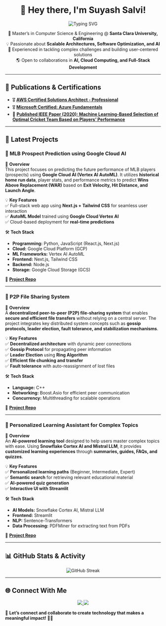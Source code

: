 <h1 align="center">👋 Hey there, I'm Suyash Salvi! </h1>

<p align="center">
  <img src="https://readme-typing-svg.herokuapp.com?font=Fira+Code&duration=4000&pause=1000&color=F7F7F7&center=true&vCenter=true&width=800&lines=Software+Engineer+%7C+Architecting+Scalable+Solutions;Optimizing+Software+%26+Fine-Tuning+ML+Models;Driving+User-Centric+Innovation" alt="Typing SVG" />
</p>

<p align="center">
🚀 Master’s in Computer Science & Engineering @ <b>Santa Clara University, California</b> <br>
💡 Passionate about <b>Scalable Architectures, Software Optimization, and AI</b>  <br>
🎯 Experienced in tackling complex challenges and building user-centered solutions  <br>
🌎 Open to collaborations in <b>AI, Cloud Computing, and Full-Stack Development</b>  
</p>

---

## 📜 Publications & Certifications  

- 🎖 **[AWS Certified Solutions Architect - Professional](https://www.credly.com/badges/6d938fe0-a75c-4d7d-85eb-e7426f413f25/public_url)**  
- 🎖 **[Microsoft Certified: Azure Fundamentals](https://www.credly.com/badges/fdefd7ca-e8ac-4acf-a800-4a6ebeefd610)**  
- 📄 **[Published IEEE Paper (2020): Machine Learning-Based Selection of Optimal Cricket Team Based on Players’ Performance](https://ieeexplore.ieee.org/document/9137891)**  

---

## 🌟 Latest Projects  

### 📌 MLB Prospect Prediction using Google Cloud AI  
🚀 **Overview**  
This project focuses on predicting the future performance of MLB players (prospects) using **Google Cloud AI (Vertex AI AutoML)**. It utilizes **historical home run data**, player stats, and performance metrics to predict **Wins Above Replacement (WAR)** based on **Exit Velocity, Hit Distance, and Launch Angle**.  

💡 **Key Features**  
✅ Full-stack web app using **Next.js + Tailwind CSS** for seamless user interaction  
✅ **AutoML Model** trained using **Google Cloud Vertex AI**  
✅ Cloud-based deployment for **real-time predictions**  

🛠 **Tech Stack**  
- **Programming:** Python, JavaScript (React.js, Next.js)  
- **Cloud:** Google Cloud Platform (GCP)  
- **ML Frameworks:** Vertex AI AutoML  
- **Frontend:** Next.js, Tailwind CSS  
- **Backend:** Node.js  
- **Storage:** Google Cloud Storage (GCS)  

🔗 **[Project Repo](https://github.com/SuyashSalvi/MLB)**  

---

### 📌 P2P File Sharing System  
🚀 **Overview**  
A **decentralized peer-to-peer (P2P) file-sharing system** that enables **secure and efficient file transfers** without relying on a central server. The project integrates key distributed system concepts such as **gossip protocols, leader election, fault tolerance, and stabilization mechanisms**.  

💡 **Key Features**  
✅ **Decentralized architecture** with dynamic peer connections  
✅ **Gossip Protocol** for propagating peer information  
✅ **Leader Election** using **Ring Algorithm**  
✅ **Efficient file chunking and transfer**  
✅ **Fault tolerance** with auto-reassignment of lost files  

🛠 **Tech Stack**  
- **Language:** C++  
- **Networking:** Boost.Asio for efficient peer communication  
- **Concurrency:** Multithreading for scalable operations  

🔗 **[Project Repo](https://github.com/SuyashSalvi/P2P_Filesharing)**  

---

### 📌 Personalized Learning Assistant for Complex Topics  
🚀 **Overview**  
An **AI-powered learning tool** designed to help users master complex topics with ease. Using **Snowflake Cortex AI and Mistral LLM**, it provides **customized learning experiences** through **summaries, guides, FAQs, and quizzes**.  

💡 **Key Features**  
✅ **Personalized learning paths** (Beginner, Intermediate, Expert)  
✅ **Semantic search** for retrieving relevant educational material  
✅ **AI-powered quiz generation**  
✅ **Interactive UI with Streamlit**  

🛠 **Tech Stack**  
- **AI Models:** Snowflake Cortex AI, Mistral LLM  
- **Frontend:** Streamlit  
- **NLP:** Sentence-Transformers  
- **Data Processing:** PDFMiner for extracting text from PDFs  

🔗 **[Project Repo](https://github.com/SuyashSalvi/RAG_learning_assistant)**  

---

## 📊 GitHub Stats & Activity  



<p align="center">
  <img src="https://github-readme-streak-stats.herokuapp.com/?user=SuyashSalvi&theme=radical" alt="GitHub Streak" />
</p>



---

## 🌐 Connect With Me  

<p align="center">
  <a href="https://www.linkedin.com/in/suyash-salvi/">
    <img src="https://img.shields.io/badge/LinkedIn-0077B5?style=for-the-badge&logo=linkedin&logoColor=white" />
  </a>
  <a href="https://github.com/SuyashSalvi">
    <img src="https://img.shields.io/badge/GitHub-181717?style=for-the-badge&logo=github&logoColor=white" />
  </a>
</p>

💌 **Let’s connect and collaborate to create technology that makes a meaningful impact!** 🚀🔥  
